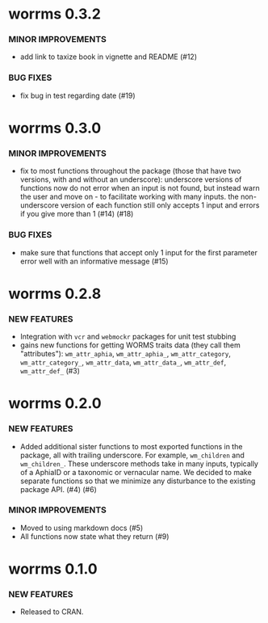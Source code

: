 worrms 0.3.2
============

### MINOR IMPROVEMENTS

* add link to taxize book in vignette and README (#12)

### BUG FIXES

* fix bug in test regarding date (#19)

worrms 0.3.0
============

### MINOR IMPROVEMENTS

* fix to most functions throughout the package (those that have two versions, with and without an underscore): underscore versions of functions now do not error when an input is not found, but instead warn the user and move on - to facilitate working with many inputs. the non-underscore version of each function still only accepts 1 input and errors if you give more than 1 (#14) (#18)

### BUG FIXES

* make sure that functions that accept only 1 input for the first parameter error well with an informative message (#15)


worrms 0.2.8
============

### NEW FEATURES

* Integration with `vcr` and `webmockr` packages for unit test stubbing
* gains new functions for getting WORMS traits data (they call them "attributes"): `wm_attr_aphia`, `wm_attr_aphia_`, `wm_attr_category`, `wm_attr_category_`, `wm_attr_data`, `wm_attr_data_`, `wm_attr_def`, `wm_attr_def_`  (#3)


worrms 0.2.0
============

### NEW FEATURES

* Added additional sister functions to most exported functions in the 
package, all with trailing underscore. For example, `wm_children` and 
`wm_children_`. These underscore methods take in many inputs, typically
of a AphiaID or a taxonomic or vernacular name. We decided to make 
separate functions so that we minimize any disturbance to the existing 
package API. (#4) (#6)

### MINOR IMPROVEMENTS

* Moved to using markdown docs (#5)
* All functions now state what they return (#9)


worrms 0.1.0
============

### NEW FEATURES

* Released to CRAN.
